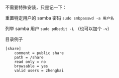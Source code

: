 不需要特殊安装，只是记一下：

重置特定用户的 samba 密码 `sudo smbpasswd -a 用户名`

列举 samba 用户 `sudo pdbedit -L` （也可以加个 `-v`）

目录例子

    [share]
    	comment = public share
    	path = /share
    	read only = no
    	browsable = yes
    	valid users = zhengkai
